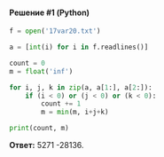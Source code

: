 #### Решение #1 (Python)
```python
f = open('17var20.txt')

a = [int(i) for i in f.readlines()]

count = 0
m = float('inf')

for i, j, k in zip(a, a[1:], a[2:]):
	if (i < 0) or (j < 0) or (k < 0):
		count += 1
		m = min(m, i+j+k)

print(count, m)
```

**Ответ:** 5271 -28136.
